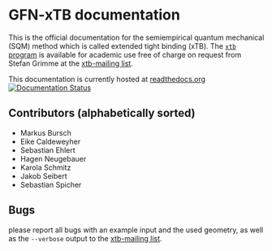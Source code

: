 # GFN-xTB documentation

This is the official documentation for the semiempirical quantum mechanical (SQM) method
which is called extended tight binding (xTB).
The [`xtb` program](https://www.chemie.uni-bonn.de/pctc/mulliken-center/software/xtb/)
is available for academic use free of charge on request
from Stefan Grimme at the [xtb-mailing list](mailto:xtb@thch.uni-bonn.de).

This documentation is currently hosted at [readthedocs.org](https://xtb-docs.readthedocs.io/en/latest/contents.html)
[![Documentation Status](https://readthedocs.org/projects/xtb-docs/badge/?version=latest)](https://xtb-docs.readthedocs.io/en/latest/?badge=latest)

## Contributors (alphabetically sorted)

* Markus Bursch
* Eike Caldeweyher
* Sebastian Ehlert
* Hagen Neugebauer
* Karola Schmitz
* Jakob Seibert
* Sebastian Spicher

## Bugs

please report all bugs with an example input and the used geometry,
as well as the `--verbose` output to the [xtb-mailing list](mailto:xtb@thch.uni-bonn.de).

